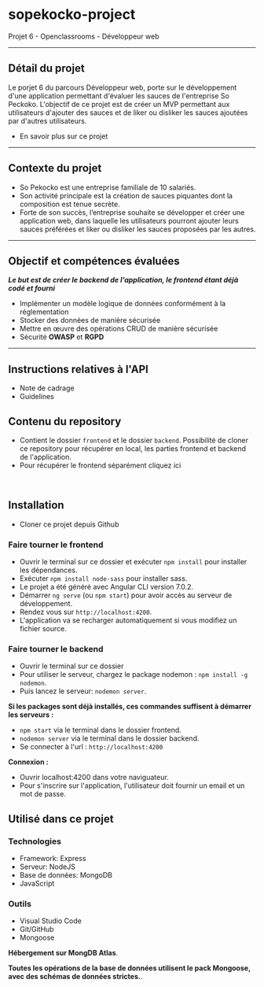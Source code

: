# sopekocko-project
Projet 6 - Openclassrooms - Développeur web 

<hr>

<h2>Détail du projet</h2>

<p>Le porjet 6 du parcours Développeur web, porte sur le développement d'une application permettant d'évaluer les sauces de l'entreprise So Peckoko.
L'objectif de ce projet est de créer un MVP permettant aux utilisateurs d'ajouter des sauces et de liker ou disliker les sauces ajoutées par d'autres utilisateurs.</p>

<ul>
  <li><a href:"https://openclassrooms.com/fr/projects/676/assignment">En savoir plus sur ce projet</a></li>
</ul>

<hr>

<h2>Contexte du projet</h2>

<ul>
  <li>So Pekocko est une entreprise familiale de 10 salariés.</li>
  <li>Son activité principale est la création de sauces piquantes dont la composition est tenue secrète.</li>
  <li>Forte de son succès, l’entreprise souhaite se développer et créer une application web, dans laquelle les utilisateurs pourront ajouter leurs sauces préférées et liker ou disliker les sauces proposées par les autres.</li>
</ul>

<hr>

<h2>Objectif et compétences évaluées</h2>

<p><em><strong>Le but est de créer le backend de l'application, le frontend étant déjà codé et fourni</strong></em></p>

<ul>
  <li>Implémenter un modèle logique de données conformément à la réglementation</li>
  <li>Stocker des données de manière sécurisée</li>
  <li>Mettre en œuvre des opérations CRUD de manière sécurisée</li>
  <li>Sécurité <strong>OWASP</strong> et <strong>RGPD</strong></li>
</ul>

<hr>

<h2>Instructions relatives à l'API</h2>

<ul>
  <li><a href:"">Note de cadrage</a></li>
  <li><a href:"">Guidelines</a></li>
</ul>

<h2>Contenu du repository</h2>

<ul>
  <li>Contient le dossier <code>frontend</code> et le dossier <code>backend</code>. Possibilité de cloner ce repository pour récupérer en local, les parties frontend et backend de l'application.</li>
  <li>Pour récupérer le frontend séparément <a href:"https://github.com/OpenClassrooms-Student-Center/dwj-projet6">cliquez ici</a></li>
</ul>

<br>

<h2>Installation</h2>

<ul>
  <li>Cloner ce projet depuis Github</li>
</ul>

<h3>Faire tourner le frontend</h3>

<ul>
  <li>Ouvrir le terminal sur ce dossier et exécuter <code>npm install</code> pour installer les dépendances.</li>
  <li>Exécuter <code>npm install node-sass</code> pour installer sass.</li>
  <li>Le projet a été généré avec Angular CLI version 7.0.2.</li>
  <li>Démarrer <code>ng serve</code> (ou <code>npm start</code>) pour avoir accès au serveur de développement.</li>
  <li>Rendez vous sur <code>http://localhost:4200</code>.</li>
  <li>L'application va se recharger automatiquement si vous modifiez un fichier source.</li>
</ul>

<h3>Faire tourner le backend</h3>

<ul>
  <li>Ouvrir le terminal sur ce dossier</li>
  <li>Pour utiliser le serveur, chargez le package nodemon : <code>npm install -g nodemon</code>.</li>
  <li>Puis lancez le serveur: <code>nodemon server</code>.</li>
</ul>

<p><strong>Si les packages sont déjà installés, ces commandes suffisent à démarrer les serveurs :</strong></p>

<ul>
  <li><code>npm start</code> via le terminal dans le dossier frontend.</li>
  <li><code>nodemon server</code> via le terminal dans le dossier backend.</li>
  <li>Se connecter à l'url : <code>http://localhost:4200</code></li>
</ul>

<p><strong>Connexion :</strong></p>

<ul>
  <li>Ouvrir <a href:"http://localhost:4200">localhost:4200</a> dans votre naviguateur.</li>
  <li>Pour s'inscrire sur l'application, l'utilisateur doit fournir un email et un mot de passe.</li>
</ul>

<h2>Utilisé dans ce projet</h2>

<h3>Technologies</h3>

<ul>
  <li>Framework: Express</li>
  <li>Serveur: NodeJS</li>
  <li>Base de données: MongoDB</li>
  <li>JavaScript</li>
</ul>

<h3>Outils</h3>

<ul>
  <li>Visual Studio Code</li>
  <li>Git/GitHub</li>
  <li>Mongoose</li>
</ul>

<p><strong>Hébergement sur MongDB Atlas</strong>.</p>
<p><strong>Toutes les opérations de la base de données utilisent le pack Mongoose, avec des schémas de données strictes.</strong>.</p>
